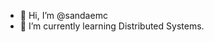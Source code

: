 - 👋 Hi, I’m @sandaemc
- 🌱 I’m currently learning Distributed Systems.


<!---
sandaemc/sandaemc is a ✨ special ✨ repository because its `README.md` (this file) appears on your GitHub profile.
You can click the Preview link to take a look at your changes.
--->
